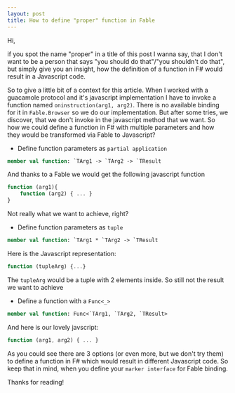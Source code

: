 ```yaml
---
layout: post
title: How to define "proper" function in Fable
---
```


Hi,

if you spot the name "proper" in a title of this post I wanna say, that I don't want to be a person that says "you should do that"/"you shouldn't do that", but simply give you an insight, how the definition of a function in F# would result in a Javascript code.

So to give a little bit of a context for this article. When I worked with a guacamole protocol and it's javascript implementation I have to invoke a function named `oninstruction(arg1, arg2)`. There is no available binding for it in `Fable.Browser` so we do our implementation. But after some tries, we discover, that we don't invoke in the javascript method that we want. So how we could define a function in F# with multiple parameters and how they would be transformed via Fable to Javascript?

* Define function parameters as `partial application`

```fsharp
member val function: `TArg1 -> `TArg2 -> `TResult
```

And thanks to a Fable we would get the following javascript function

```javascript
function (arg1){
    function (arg2) { ... }
}
```

Not really what we want to achieve, right?

* Define function parameters as `tuple`

```fsharp
member val function: `TArg1 * `TArg2 -> `TResult
```

Here is the Javascript representation:

```javascript
function (tupleArg) {...}
```

The `tupleArg` would be a tuple with 2 elements inside. So still not the result we want to achieve

* Define a function with a `Func<_>`

```fsharp
member val function: Func<`TArg1, `TArg2, `TResult>
```

And here is our lovely javscript:

```javascript
function (arg1, arg2) { ... }
```

As you could see there are 3 options (or even more, but we don't try them) to define a function in F# which would result in different Javascript code. So keep that in mind, when you define your `marker interface` for Fable binding.

Thanks for reading!